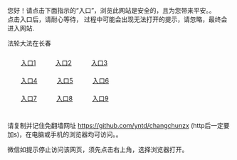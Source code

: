 您好！请点击下面指示的“入口”，浏览此网站是安全的，且为您带来平安。。 <br/>
点击入口后，请耐心等待， 过程中可能会出现无法打开的提示，请忽略，最终会进入网站. </br>

法轮大法在长春<br/>
<div style="padding:10px"><a style="margin:20px" target="_blank" href="https://dk8g3gn505c5g.cloudfront.net/2Qpsp?pxlxmbjp" id="ccLink1" rel="nofollow">入口1</a> <a target="_blank" style="margin:20px" href="https://dw1l3rk8s9ko2.cloudfront.net/2Qpsp?hrgcheaw" id="ccLink2" rel="nofollow">入口2</a> <a style="margin:20px" target="_blank" href="https://d1vilyosfdnm0t.cloudfront.net/2Qpsp?rruwsi" id="ccLink3" rel="nofollow">入口3</a></div>

<div style="padding:10px" ><a style="margin:20px" target="_blank" href="https://dk8g3gn505c5g.cloudfront.net/2Qpsp?pxlxmbjp" id="ccLink4" rel="nofollow">入口4</a> <a style="margin:20px" href="https://dw1l3rk8s9ko2.cloudfront.net/2Qpsp?hrgcheaw" target="_blank" id="ccLink5" rel="nofollow">入口5</a> <a style="margin:20px" href="https://d1vilyosfdnm0t.cloudfront.net/2Qpsp?rruwsi" target="_blank" id="ccLink6" rel="nofollow">入口6</a></div>

<div style="padding:10px"><a style="margin:20px" target="_blank" href="https://dk8g3gn505c5g.cloudfront.net/2Qpsp?pxlxmbjp" id="ccLink7" rel="nofollow">入口7</a> <a style="margin:20px" href="https://dw1l3rk8s9ko2.cloudfront.net/2Qpsp?hrgcheaw" target="_blank" id="ccLink8" rel="nofollow">入口8</a> <a style="margin:20px" target="_blank" href="https://d1vilyosfdnm0t.cloudfront.net/2Qpsp?rruwsi" id="ccLink9" rel="nofollow">入口9</a></div>

<br/>



请复制并记住免翻墙网址 https://github.com/yntd/changchunzx (http后一定要加s)，在电脑或手机的浏览器均可访问。。<br/>

微信如提示停止访问该网页，须先点击右上角，选择浏览器打开。
